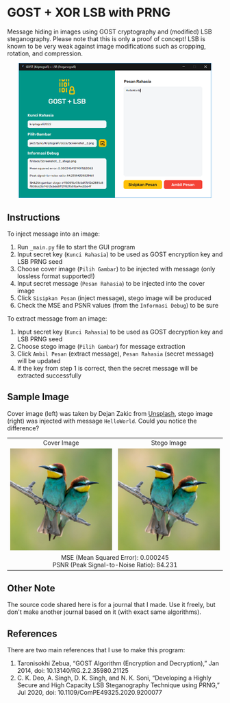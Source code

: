 # GOST + XOR LSB with PRNG
Message hiding in images using GOST cryptography and (modified) LSB steganography. Please note that this is only a proof of concept! LSB is known to be very weak against image modifications such as cropping, rotation, and compression.

<p align="center">
    <img src="docs/Screenshot_1.png" width=450>
</p>

## Instructions
To inject message into an image:
1. Run `_main.py` file to start the GUI program
2. Input secret key (`Kunci Rahasia`) to be used as GOST encryption key and LSB PRNG seed
3. Choose cover image (`Pilih Gambar`) to be injected with message (only lossless format supported!)
4. Input secret message (`Pesan Rahasia`) to be injected into the cover image
5. Click `Sisipkan Pesan` (inject message), stego image will be produced
6. Check the MSE and PSNR values (from the `Informasi Debug`) to be sure

To extract message from an image:
1. Input secret key (`Kunci Rahasia`) to be used as GOST decryption key and LSB PRNG seed
2. Choose stego image (`Pilih Gambar`) for message extraction
3. Click `Ambil Pesan` (extract message), `Pesan Rahasia` (secret message) will be updated
5. If the key from step 1 is correct, then the secret message will be extracted successfully

## Sample Image
Cover image (left) was taken by Dejan Zakic from [Unsplash](https://unsplash.com/photos/hWD7n1m09GQ), stego image (right) was injected with message `HelloWorld`. Could you notice the difference?

<p align="center">
    <table>
        <tr>
            <td style="text-align: center">Cover Image</td>
            <td style="text-align: center">Stego Image</td>
        </tr>
        <tr>
            <td style="text-align: center"><img src="docs/Screenshot_2.png" width=300></td>
            <td style="text-align: center"><img src="docs/Screenshot_3.png" width=300></td>
        </tr>
        <tr>
            <td style="text-align: center" colspan="2">MSE (Mean Squared Error): 0.000245<br>PSNR (Peak Signal-to-Noise Ratio): 84.231</td>
        </tr>
    </table>
</p>

## Other Note
The source code shared here is for a journal that I made. Use it freely, but don't make another journal based on it (with exact same algorithms).

## References
There are two main references that I use to make this program:
1. Taronisokhi Zebua, “GOST Algorithm (Encryption and Decryption),” Jan 2014, doi: 10.13140/RG.2.2.35980.21125
2. C. K. Deo, A. Singh, D. K. Singh, and N. K. Soni, “Developing a Highly Secure and High Capacity LSB Steganography Technique using PRNG,” Jul 2020, doi: 10.1109/ComPE49325.2020.9200077